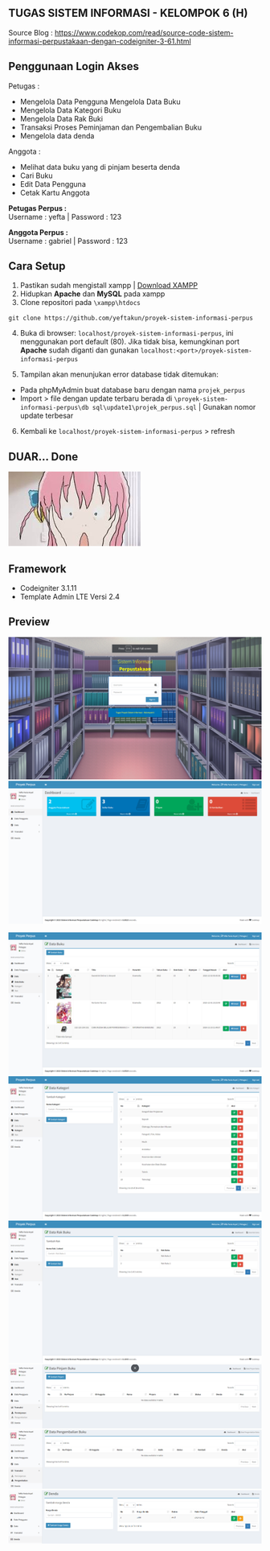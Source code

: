 ## TUGAS SISTEM INFORMASI - KELOMPOK 6 (H)

Source Blog :  <a href="https://www.codekop.com/read/source-code-sistem-informasi-perpustakaan-dengan-codeigniter-3-61.html" target="_blank">
https://www.codekop.com/read/source-code-sistem-informasi-perpustakaan-dengan-codeigniter-3-61.html</a>

## Penggunaan Login Akses

Petugas : 
- Mengelola Data Pengguna Mengelola Data Buku
- Mengelola Data Kategori Buku
- Mengelola Data Rak Buki
- Transaksi Proses Peminjaman dan Pengembalian Buku
- Mengelola data denda

Anggota :
- Melihat data buku yang di pinjam beserta denda
- Cari Buku
- Edit Data Pengguna
- Cetak Kartu Anggota

<b>Petugas Perpus : </b>
<br/>
Username : yefta | Password : 123

<b>Anggota Perpus :</b>
<br/>
Username : gabriel | Password : 123

## Cara Setup

1. Pastikan sudah mengistall xampp | [Download XAMPP](https://www.apachefriends.org/download.html)
2. Hidupkan **Apache** dan **MySQL** pada xampp
3. Clone repositori pada `\xampp\htdocs`
```
git clone https://github.com/yeftakun/proyek-sistem-informasi-perpus
```
4. Buka di browser: `localhost/proyek-sistem-informasi-perpus`, ini menggunakan port default (80). Jika tidak bisa, kemungkinan port **Apache** sudah diganti dan gunakan `localhost:<port>/proyek-sistem-informasi-perpus`

5. Tampilan akan menunjukan error database tidak ditemukan:
- Pada phpMyAdmin buat database baru dengan nama `projek_perpus`
- Import > file dengan update terbaru berada di `\proyek-sistem-informasi-perpus\db sql\update1\projek_perpus.sql` | Gunakan nomor update terbesar
6. Kembali ke `localhost/proyek-sistem-informasi-perpus` > refresh
<h2>DUAR... Done</h2>

![bocchi kaget](/assets_other/image.png)

##  Framework
* Codeigniter 3.1.11
* Template Admin LTE  Versi 2.4

## Preview

![Login](/assets_other/image0.png)
![Dashboard](/assets_other/image-1.png)
<!-- ![Data User](/assets_other/image-2.png) -->
![Data Buku](/assets_other/image-3.png)
![Kategori](/assets_other/image-4.png)
![Rak](/assets_other/image-5.png)
![Peminjaman](/assets_other/image-7.png)
![Pengembalian](/assets_other/image-8.png)
![Denda](/assets_other/image-6.png)